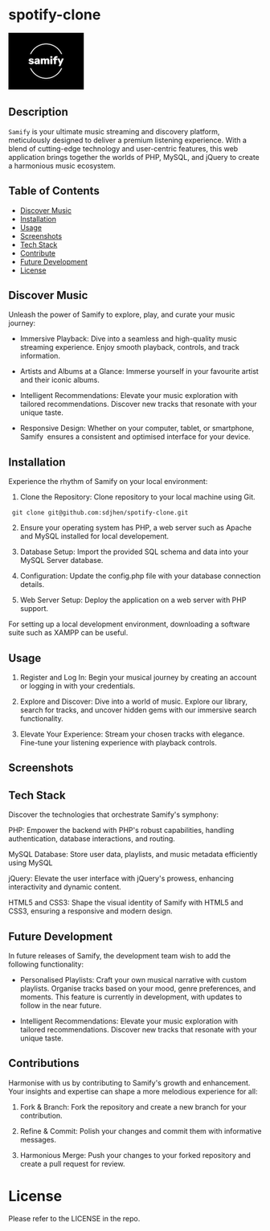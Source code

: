 # spotify-clone

![LOGO](assets/img/logo2.png)

## Description

`Samify` is your ultimate music streaming and discovery platform, meticulously designed to deliver a premium listening experience. With a blend of cutting-edge technology and user-centric features, this web application brings together the worlds of PHP, MySQL, and jQuery to create a harmonious music ecosystem.

## Table of Contents

- [Discover Music](#discover-music)
- [Installation](#installation)
- [Usage](#usage)
- [Screenshots](#screenshots)
- [Tech Stack](#tech-stack)
- [Contribute](#contribute)
- [Future Development](#future-development)
- [License](#license)

## Discover Music

Unleash the power of Samify to explore, play, and curate your music journey:

- Immersive Playback: Dive into a seamless and high-quality music streaming experience. Enjoy smooth playback, controls, and track information.

- Artists and Albums at a Glance: Immerse yourself in your favourite artist and their iconic albums.

- Intelligent Recommendations: Elevate your music exploration with tailored recommendations. Discover new tracks that resonate with your unique taste.

- Responsive Design: Whether on your computer, tablet, or smartphone, Samify  ensures a consistent and optimised interface for your device.

## Installation

Experience the rhythm of Samify on your local environment:

1. Clone the Repository: Clone repository to your local machine using Git.

```
 git clone git@github.com:sdjhen/spotify-clone.git
```

2. Ensure your operating system has PHP, a web server such as Apache and MySQL installed for local developement.

3. Database Setup: Import the provided SQL schema and data into your MySQL Server database.

4. Configuration: Update the config.php file with your database connection details.

5. Web Server Setup: Deploy the application on a web server with PHP support.

For setting up a local development environment, downloading a software suite such as XAMPP can be useful.

## Usage

1. Register and Log In: Begin your musical journey by creating an account or logging in with your credentials.

2. Explore and Discover: Dive into a world of music. Explore our library, search for tracks, and uncover hidden gems with our immersive search functionality.

3. Elevate Your Experience: Stream your chosen tracks with elegance. Fine-tune your listening experience with playback controls.

## Screenshots

## Tech Stack

Discover the technologies that orchestrate Samify's symphony:

PHP: Empower the backend with PHP's robust capabilities, handling authentication, database interactions, and routing.

MySQL Database: Store user data, playlists, and music metadata efficiently using MySQL

jQuery: Elevate the user interface with jQuery's prowess, enhancing interactivity and dynamic content.

HTML5 and CSS3: Shape the visual identity of Samify with HTML5 and CSS3, ensuring a responsive and modern design.

## Future Development

In future releases of Samify, the development team wish to add the following functionality:

- Personalised Playlists: Craft your own musical narrative with custom playlists. Organise tracks based on your mood, genre preferences, and moments. This feature is currently in development, with updates to follow in the near future.

- Intelligent Recommendations: Elevate your music exploration with tailored recommendations. Discover new tracks that resonate with your unique taste.

## Contributions

Harmonise with us by contributing to Samify's growth and enhancement. Your insights and expertise can shape a more melodious experience for all:

1. Fork & Branch: Fork the repository and create a new branch for your contribution.

2. Refine & Commit: Polish your changes and commit them with informative messages.

3. Harmonious Merge: Push your changes to your forked repository and create a pull request for review.

# License

Please refer to the LICENSE in the repo.
